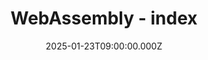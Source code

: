 ---
title: WebAssembly - index
date: '2025-01-23T09:00:00.000Z'
draft: false
type: blog
excerpt: Index of webassembly posts
is_index: true
keywords:
    - webassembly
    - WebAssembly tutorial
    - Learn WebAssembly
    - WebAssembly for beginners
    - Getting started with WebAssembly
    - WebAssembly and C
    - How to build a WebAssembly project from scratch
---